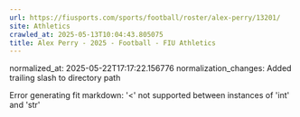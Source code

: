 ```yaml
---
url: https://fiusports.com/sports/football/roster/alex-perry/13201/
site: Athletics
crawled_at: 2025-05-13T10:04:43.805075
title: Alex Perry - 2025 - Football - FIU Athletics
---
```

normalized_at: 2025-05-22T17:17:22.156776
normalization_changes: Added trailing slash to directory path

Error generating fit markdown: '<' not supported between instances of 'int' and 'str'